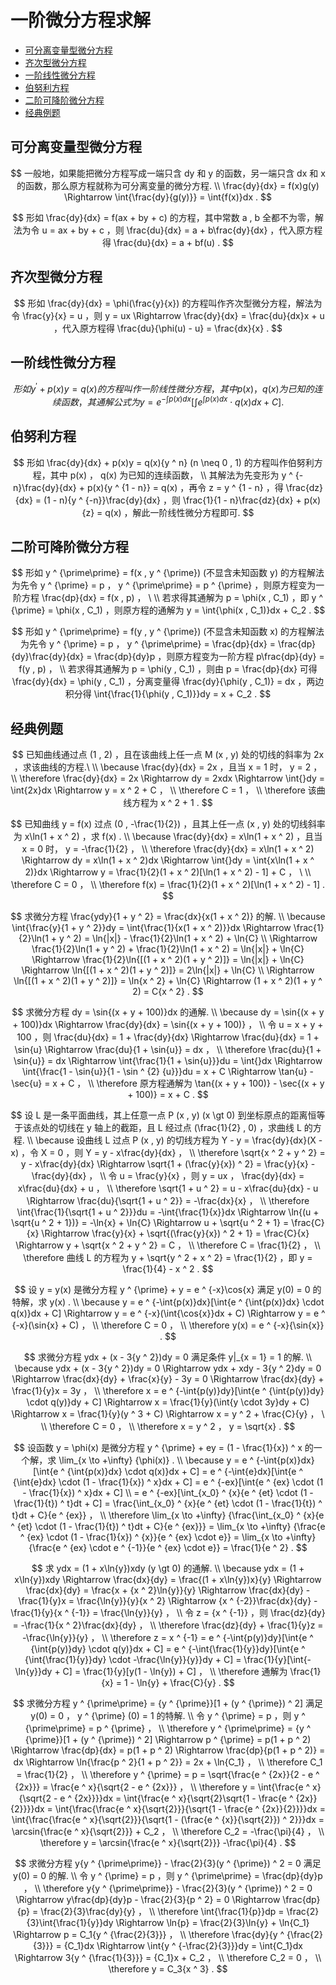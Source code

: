 # 一阶微分方程求解

* [可分离变量型微分方程](#可分离变量型微分方程)
* [齐次型微分方程](#齐次型微分方程)
* [一阶线性微分方程](#一阶线性微分方程)
* [伯努利方程](#伯努利方程)
* [二阶可降阶微分方程](#二阶可降阶微分方程)
* [经典例题](#经典例题)

## 可分离变量型微分方程

$$
一般地，如果能把微分方程写成一端只含 dy 和 y 的函数，另一端只含 dx 和 x 的函数，那么原方程就称为可分离变量的微分方程.
\\
\frac{dy}{dx} = f(x)g(y) \Rightarrow \int{\frac{dy}{g(y)}} = \int{f(x)}dx .
$$

$$
形如 \frac{dy}{dx} = f(ax + by + c) 的方程，其中常数 a , b 全都不为零，解法为令 u = ax + by + c ，则 \frac{du}{dx} = a + b\frac{dy}{dx} ，代入原方程得 \frac{du}{dx} = a + bf(u) .
$$

## 齐次型微分方程

$$
形如 \frac{dy}{dx} = \phi(\frac{y}{x}) 的方程叫作齐次型微分方程，解法为令 \frac{y}{x} = u ，则 y = ux \Rightarrow \frac{dy}{dx} = \frac{du}{dx}x + u ，代入原方程得 \frac{du}{\phi(u) - u} = \frac{dx}{x} .
$$

## 一阶线性微分方程

$$
形如 y ^ {\prime} + p(x)y = q(x) 的方程叫作一阶线性微分方程，其中 p(x) ， q(x) 为已知的连续函数，其通解公式为 y = e ^ {-\int{p(x)}dx}[\int{e ^ {\int{p(x)}dx} \cdot q(x)}dx + C] .
$$

## 伯努利方程

$$
形如 \frac{dy}{dx} + p(x)y = q(x){y ^ n} (n \neq 0 , 1) 的方程叫作伯努利方程，其中 p(x) ， q(x) 为已知的连续函数，
\\
其解法为先变形为 y ^ {-n}\frac{dy}{dx} + p(x){y ^ {1 - n}} = q(x) ，再令 z = y ^ {1 - n} ，得 \frac{dz}{dx} = (1 - n){y ^ {-n}}\frac{dy}{dx} ，则 \frac{1}{1 - n}\frac{dz}{dx} + p(x){z} = q(x) ，解此一阶线性微分方程即可.
$$

## 二阶可降阶微分方程

$$
形如 y ^ {\prime\prime} = f(x , y ^ {\prime}) (不显含未知函数 y) 的方程解法为先令 y ^ {\prime} = p ， y ^ {\prime\prime} = p ^ {\prime} ，则原方程变为一阶方程 \frac{dp}{dx} = f(x , p) ，
\
\\
若求得其通解为 p = \phi(x , C_1) ，即 y ^ {\prime} = \phi(x , C_1) ，则原方程的通解为 y = \int{\phi(x , C_1)}dx + C_2 .
$$

$$
形如 y ^ {\prime\prime} = f(y , y ^ {\prime}) (不显含未知函数 x) 的方程解法为先令 y ^ {\prime} = p ， y ^ {\prime\prime} = \frac{dp}{dx} = \frac{dp}{dy}\frac{dy}{dx} = \frac{dp}{dy}p ，则原方程变为一阶方程 p\frac{dp}{dy} = f(y , p) ，
\\
若求得其通解为 p = \phi(y , C_1) ，则由 p = \frac{dp}{dx} 可得 \frac{dy}{dx} = \phi(y , C_1) ，分离变量得 \frac{dy}{\phi(y , C_1)} = dx ，两边积分得 \int{\frac{1}{\phi(y , C_1)}}dy = x + C_2 .
$$

## 经典例题

$$
已知曲线通过点 (1 , 2) ，且在该曲线上任一点 M (x , y) 处的切线的斜率为 2x ，求该曲线的方程.\
\\
\because \frac{dy}{dx} = 2x ，且当 x = 1 时， y = 2 ，
\\
\therefore \frac{dy}{dx} = 2x \Rightarrow dy = 2xdx \Rightarrow \int{}dy = \int{2x}dx \Rightarrow y = x ^ 2 + C ，
\\
\therefore C = 1 ，
\\
\therefore 该曲线方程为 x ^ 2 + 1 .
$$

$$
已知曲线 y = f(x) 过点 (0 , -\frac{1}{2}) ，且其上任一点 (x , y) 处的切线斜率为 x\ln(1 + x ^ 2) ，求 f(x) .
\\
\because \frac{dy}{dx} = x\ln(1 + x ^ 2) ，且当 x = 0 时， y = -\frac{1}{2} ，
\\
\therefore \frac{dy}{dx} = x\ln(1 + x ^ 2) \Rightarrow dy = x\ln(1 + x ^ 2)dx \Rightarrow \int{}dy = \int{x\ln(1 + x ^ 2)}dx \Rightarrow y = \frac{1}{2}(1 + x ^ 2)[\ln(1 + x ^ 2) - 1] + C ，
\
\\
\therefore C = 0 ，
\\
\therefore f(x) = \frac{1}{2}(1 + x ^ 2)[\ln(1 + x ^ 2) - 1] .
$$

$$
求微分方程 \frac{ydy}{1 + y ^ 2} = \frac{dx}{x(1 + x ^ 2)} 的解.
\\
\because \int{\frac{y}{1 + y ^ 2}}dy = \int{\frac{1}{x(1 + x ^ 2)}}dx \Rightarrow \frac{1}{2}\ln(1 + y ^ 2) = \ln{|x|} - \frac{1}{2}\ln(1 + x ^ 2) + \ln{C}
\\
\Rightarrow \frac{1}{2}\ln(1 + y ^ 2) + \frac{1}{2}\ln(1 + x ^ 2) = \ln{|x|}  + \ln{C} \Rightarrow \frac{1}{2}\ln{[(1 + x ^ 2)(1 + y ^ 2)]} = \ln{|x|}  + \ln{C} \Rightarrow \ln{[(1 + x ^ 2)(1 + y ^ 2)]} = 2\ln{|x|} + \ln{C}
\\
\Rightarrow \ln{[(1 + x ^ 2)(1 + y ^ 2)]} = \ln{x ^ 2} + \ln{C} \Rightarrow (1 + x ^ 2)(1 + y ^ 2) = C{x ^ 2} .
$$

$$
求微分方程 dy = \sin{(x + y + 100)}dx 的通解.
\\
\because dy = \sin{(x + y + 100)}dx \Rightarrow \frac{dy}{dx} = \sin{(x + y + 100)} ，
\\
令 u = x + y + 100 ，则 \frac{du}{dx} = 1 + \frac{dy}{dx} \Rightarrow \frac{du}{dx} = 1 + \sin{u} \Rightarrow \frac{du}{1 + \sin{u}} = dx ，
\\
\therefore \frac{du}{1 + \sin{u}} = dx \Rightarrow \int{\frac{1}{1 + \sin{u}}}du = \int{}dx \Rightarrow \int{\frac{1 - \sin{u}}{1 - \sin ^ {2} {u}}}du = x + C \Rightarrow \tan{u} - \sec{u} = x + C ，
\\
\therefore 原方程通解为 \tan{(x + y + 100)} - \sec{(x + y + 100)} = x + C .
$$

$$
设 L 是一条平面曲线，其上任意一点 P (x , y) (x \gt 0) 到坐标原点的距离恒等于该点处的切线在 y 轴上的截距，且 L 经过点 (\frac{1}{2} , 0) ，求曲线 L 的方程.
\\
\because 设曲线 L 过点 P (x , y) 的切线方程为 Y - y = \frac{dy}{dx}(X - x) ，令 X = 0 ，则 Y = y - x\frac{dy}{dx} ，
\\
\therefore \sqrt{x ^ 2 + y ^ 2} = y - x\frac{dy}{dx} \Rightarrow \sqrt{1 + (\frac{y}{x}) ^ 2} = \frac{y}{x} - \frac{dy}{dx} ，
\\
令 u = \frac{y}{x} ，则 y = ux ， \frac{dy}{dx} = x\frac{du}{dx} + u ，
\\
\therefore \sqrt{1 + u ^ 2} = u - x\frac{du}{dx} - u \Rightarrow \frac{du}{\sqrt{1 + u ^ 2}} = -\frac{dx}{x} ，
\\
\therefore \int{\frac{1}{\sqrt{1 + u ^ 2}}}du = -\int{\frac{1}{x}}dx \Rightarrow \ln{(u + \sqrt{u ^ 2 + 1})} = -\ln{x} + \ln{C} \Rightarrow u + \sqrt{u ^ 2 + 1} = \frac{C}{x} \Rightarrow \frac{y}{x} + \sqrt{(\frac{y}{x}) ^ 2 + 1} = \frac{C}{x} \Rightarrow y + \sqrt{x ^ 2 + y ^ 2} = C ，
\\
\therefore C = \frac{1}{2} ，
\\
\therefore 曲线 L 的方程为 y + \sqrt{y ^ 2 + x ^ 2} = \frac{1}{2} ，即 y = \frac{1}{4} - x ^ 2 .
$$

$$
设 y = y(x) 是微分方程 y ^ {\prime} + y = e ^ {-x}\cos{x} 满足 y(0) = 0 的特解，求 y(x) .
\\
\because y = e ^ {-\int{p(x)}dx}[\int{e ^ {\int{p(x)}dx} \cdot q(x)}dx + C] \Rightarrow y = e ^ {-x}(\int{\cos{x}}dx + C) \Rightarrow y = e ^ {-x}(\sin{x} + C) ，
\\
\therefore C = 0 ，
\\
\therefore y(x) = e ^ {-x}{\sin{x}} .
$$

$$
求微分方程 ydx + (x - 3{y ^ 2})dy = 0 满足条件 y|_{x = 1} = 1 的解.
\\
\because ydx + (x - 3{y ^ 2})dy = 0 \Rightarrow ydx + xdy - 3{y ^ 2}dy = 0 \Rightarrow \frac{dx}{dy} + \frac{x}{y} - 3y = 0 \Rightarrow \frac{dx}{dy} + \frac{1}{y}x = 3y ，
\\
\therefore x = e ^ {-\int{p(y)}dy}[\int{e ^ {\int{p(y)}dy} \cdot q(y)}dy + C] \Rightarrow x = \frac{1}{y}(\int{y \cdot 3y}dy + C) \Rightarrow x = \frac{1}{y}(y ^ 3 + C) \Rightarrow x = y ^ 2 + \frac{C}{y} ，
\
\\
\therefore C = 0 ，
\\
\therefore x = y ^ 2 ， y = \sqrt{x} .
$$

$$
设函数 y = \phi(x) 是微分方程 y ^ {\prime} + ey = (1 - \frac{1}{x}) ^ x 的一个解，求 \lim_{x \to +\infty} {\phi(x)} .
\\
\because y = e ^ {-\int{p(x)}dx}[\int{e ^ {\int{p(x)}dx} \cdot q(x)}dx + C] = e ^ {-\int{e}dx}[\int{e ^ {\int{e}dx} \cdot (1 - \frac{1}{x}) ^ x}dx + C] = e ^ {-ex}[\int{e ^ {ex} \cdot (1 - \frac{1}{x}) ^ x}dx + C]
\\
= e ^ {-ex}[\int_{x_0} ^ {x}{e ^ {et} \cdot (1 - \frac{1}{t}) ^ t}dt + C] = \frac{\int_{x_0} ^ {x}{e ^ {et} \cdot (1 - \frac{1}{t}) ^ t}dt + C}{e ^ {ex}} ，
\\
\therefore \lim_{x \to +\infty} {\frac{\int_{x_0} ^ {x}{e ^ {et} \cdot (1 - \frac{1}{t}) ^ t}dt + C}{e ^ {ex}}} = \lim_{x \to +\infty} {\frac{e ^ {ex} \cdot (1 - \frac{1}{x}) ^ {x}}{e ^ {ex} \cdot e}} = \lim_{x \to +\infty} {\frac{e ^ {ex} \cdot e ^ {-1}}{e ^ {ex} \cdot e}} = \frac{1}{e ^ 2} .
$$

$$
求 ydx = (1 + x\ln{y})xdy (y \gt 0) 的通解.
\\
\because ydx = (1 + x\ln{y})xdy \Rightarrow \frac{dx}{dy} = \frac{(1 + x\ln{y})x}{y} \Rightarrow \frac{dx}{dy} = \frac{x + {x ^ 2}\ln{y}}{y} \Rightarrow \frac{dx}{dy} - \frac{1}{y}x = \frac{\ln{y}}{y}{x ^ 2} \Rightarrow {x ^ {-2}}\frac{dx}{dy} - \frac{1}{y}{x ^ {-1}} = \frac{\ln{y}}{y} ，
\\
令 z = {x ^ {-1}} ，则 \frac{dz}{dy} = -\frac{1}{x ^ 2}\frac{dx}{dy} ，
\\
\therefore \frac{dz}{dy} + \frac{1}{y}z = -\frac{\ln{y}}{y} ，
\\
\therefore z = x ^ {-1} = e ^ {-\int{p(y)}dy}[\int{e ^ {\int{p(y)}dy} \cdot q(y)}dx + C] = e ^ {-\int{\frac{1}{y}}dy}[\int{e ^ {\int{\frac{1}{y}}dy} \cdot -\frac{\ln{y}}{y}}dy + C] = \frac{1}{y}[\int{-\ln{y}}dy + C] = \frac{1}{y}[y(1 - \ln{y}) + C] ，
\\
\therefore 通解为 \frac{1}{x} = 1 - \ln{y} + \frac{C}{y} .
$$

$$
求微分方程 y ^ {\prime\prime} = {y ^ {\prime}}[1 + (y ^ {\prime}) ^ 2] 满足 y(0) = 0 ， y ^ {\prime} (0) = 1 的特解.
\\
令 y ^ {\prime} = p ，则 y ^ {\prime\prime} = p ^ {\prime} ，
\\
\therefore y ^ {\prime\prime} = {y ^ {\prime}}[1 + (y ^ {\prime}) ^ 2] \Rightarrow p ^ {\prime} = p(1 + p ^ 2) \Rightarrow \frac{dp}{dx} = p(1 + p ^ 2) \Rightarrow \frac{dp}{p(1 + p ^ 2)} = dx \Rightarrow \ln{\frac{p ^ 2}{1 + p ^ 2}} = 2x + \ln{C_1} ，
\\
\therefore C_1 = \frac{1}{2} ，
\\
\therefore y ^ {\prime} = p = \sqrt{\frac{e ^ {2x}}{2 - e ^ {2x}}} = \frac{e ^ x}{\sqrt{2 - e ^ {2x}}} ，
\\
\therefore y = \int{\frac{e ^ x}{\sqrt{2 - e ^ {2x}}}}dx = \int{\frac{e ^ x}{\sqrt{2}\sqrt{1 - \frac{e ^ {2x}}{2}}}}dx = \int{\frac{\frac{e ^ x}{\sqrt{2}}}{\sqrt{1 - \frac{e ^ {2x}}{2}}}}dx = \int{\frac{\frac{e ^ x}{\sqrt{2}}}{\sqrt{1 - (\frac{e ^ {x}}{\sqrt{2}}) ^ 2}}}dx = \arcsin{\frac{e ^ x}{\sqrt{2}}} + C_2 ，
\\
\therefore C_2 = -\frac{\pi}{4} ，
\\
\therefore y = \arcsin{\frac{e ^ x}{\sqrt{2}}} -\frac{\pi}{4} .
$$

$$
求微分方程 y{y ^ {\prime\prime}} - \frac{2}{3}(y ^ {\prime}) ^ 2 = 0 满足 y(0) = 0 的解.
\\
令 y ^ {\prime} = p ，则 y ^ {\prime\prime} = \frac{dp}{dy}p ，
\\
\therefore y{y ^ {\prime\prime}} - \frac{2}{3}(y ^ {\prime}) ^ 2 = 0 \Rightarrow y\frac{dp}{dy}p - \frac{2}{3}{p ^ 2} = 0 \Rightarrow \frac{dp}{p} = \frac{2}{3}\frac{dy}{y} ，
\\
\therefore \int{\frac{1}{p}}dp = \frac{2}{3}\int{\frac{1}{y}}dy \Rightarrow \ln{p} = \frac{2}{3}\ln{y} + \ln{C_1} \Rightarrow p = C_1{y ^ {\frac{2}{3}}} ，
\\
\therefore \frac{dy}{y ^ {\frac{2}{3}}} = {C_1}dx \Rightarrow \int{y ^ {-\frac{2}{3}}}dy = \int{C_1}dx \Rightarrow 3{y ^ {\frac{1}{3}}} = {C_1}x + C_2 ，
\\
\therefore C_2 = 0 ，
\\
\therefore y = C_3{x ^ 3} .
$$



